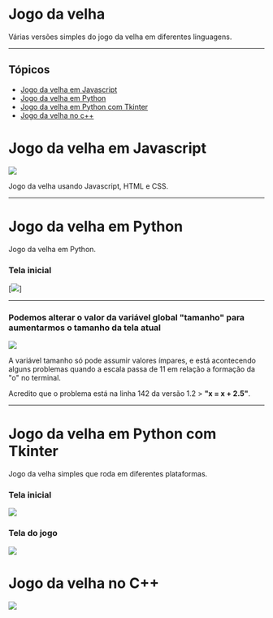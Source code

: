 # Jogo da velha 

Várias versões simples do jogo da velha em diferentes linguagens.

----------

## Tópicos  
- [Jogo da velha em Javascript](#Jogo-da-velha-em-Javascript)
- [Jogo da velha em Python](#Jogo-da-velha-em-Python)
- [Jogo da velha em Python com Tkinter](#Jogo-da-velha-em-Python-com-Tkinter)
- [Jogo da velha no c++](#Jogo-da-velha-no-Cplusplus)

# Jogo da velha em Javascript  
![](https://github.com/gabrielogregorio/jogo_da_velha/blob/master/Javascript/print.png)

Jogo da velha usando Javascript, HTML e CSS.

----------------------------------------------------------

# Jogo da velha em Python
Jogo da velha em Python.

### Tela inicial
[<img src="https://github.com/gabrielogregorio/jogo_da_velha/blob/master/Python%20no%20terminal/imagens/print%202.png">]

----------------------------------------------------------

### Podemos alterar o valor da variável global "tamanho" para aumentarmos o tamanho da tela atual
[<img src="https://github.com/gabrielogregorio/jogo_da_velha/blob/master/Python%20no%20terminal/imagens/print%201.png">](#)

A variável tamanho só pode assumir valores ímpares, e está acontecendo alguns problemas quando a escala passa de 11 em relação a formação da "o" no terminal.

Acredito que o problema está na linha 142 da versão 1.2 > __"x = x + 2.5"__.

----------------------------------------------------------

# Jogo da velha em Python com Tkinter
Jogo da velha simples que roda em diferentes plataformas.

### Tela inicial 
[<img src="https://github.com/gabrielogregorio/jogo_da_velha/blob/master/Python%20com%20tkinter/tela%201.png">](#)

### Tela do jogo
[<img src="https://github.com/gabrielogregorio/jogo_da_velha/blob/master/Python%20com%20tkinter/game.png">](#)

# Jogo da velha no C++
[<img src ="https://github.com/gabrielogregorio/jogo_da_velha/blob/master/cplusplus%20no%20cmd/jogo%20da%20velha%20simples%20em%20cplusplus.png">](#)
